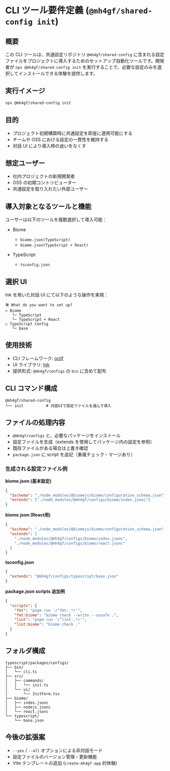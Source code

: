 # CLI ツール要件定義 (`@mh4gf/shared-config init`)

## 概要

この CLI ツールは、共通設定リポジトリ `@mh4gf/shared-config` に含まれる設定ファイルをプロジェクトに導入するためのセットアップ自動化ツールです。開発者が `npx @mh4gf/shared-config init` を実行することで、必要な設定のみを選択してインストールできる体験を提供します。

## 実行イメージ

```bash
npx @mh4gf/shared-config init
```

## 目的

- プロジェクト初期構築時に共通設定を即座に適用可能にする
- チームや OSS における設定の一貫性を維持する
- 対話 UI により導入時の迷いをなくす

## 想定ユーザー

- 社内プロジェクトの新規開発者
- OSS の初期コントリビューター
- 共通設定を取り入れたい外部ユーザー

## 導入対象となるツールと機能

ユーザーは以下のツールを複数選択して導入可能：

- Biome

  - `biome.json(TypeScript)`
  - `biome.json(TypeScript + React)`

- TypeScript

  - `tsconfig.json`

## 選択 UI

Ink を用いた対話 UI にて以下のような操作を実現：

```plaintext
🛠 What do you want to set up?
☑ Biome
   └─ TypeScript
   └─ TypeScript + React
☑ TypeScript Config
   └─ base
```

## 使用技術

- CLI フレームワーク: [oclif](https://oclif.io/)
- UI ライブラリ: [Ink](https://github.com/vadimdemedes/ink)
- 提供形式: `@mh4gf/configs` の `bin` に含めて配布

## CLI コマンド構成

```
@mh4gf/shared-config
└── init          # 対話UIで設定ファイルを選んで導入
```

## ファイルの処理内容

- `@mh4gf/configs` と、必要なパッケージをインストール
- 設定ファイルを生成（extends を使用してパッケージ内の設定を参照）
- 既存ファイルがある場合は上書き確認
- `package.json` に script を追記（重複チェック・マージあり）

### 生成される設定ファイル例

**biome.json (基本設定)**
```json
{
  "$schema": "./node_modules/@biomejs/biome/configuration_schema.json",
  "extends": ["./node_modules/@mh4gf/configs/biome/index.jsonc"]
}
```

**biome.json (React用)**
```json
{
  "$schema": "./node_modules/@biomejs/biome/configuration_schema.json",
  "extends": [
    "./node_modules/@mh4gf/configs/biome/index.jsonc",
    "./node_modules/@mh4gf/configs/biome/react.jsonc"
  ]
}
```

**tsconfig.json**
```json
{
  "extends": "@mh4gf/configs/typescript/base.json"
}
```

**package.json scripts 追加例**
```json
{
  "scripts": {
    "fmt": "pnpm run '/^fmt:.*/'",
    "fmt:biome": "biome check --write --unsafe .",
    "lint": "pnpm run '/^lint:.*/'",
    "lint:biome": "biome check ."
  }
}
```

## フォルダ構成

```
typescript/packages/configs/
├── bin/
│   └── cli.ts
├── src/
│   ├── commands/
│   │   └── init.ts
│   └── ui/
│       └── InitForm.tsx
├── biome/
│   ├── index.jsonc
│   ├── nodejs.jsonc
│   └── react.jsonc
└── typescript/
    └── base.json
```

## 今後の拡張案

- `--yes` / `--all` オプションによる非対話モード
- 設定ファイルのバージョン管理・更新機能
- Vite テンプレートの追加 (`create-mh4gf-app` 的体験)
